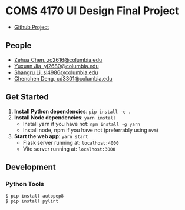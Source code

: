 # COMS 4170 UI Design Final Project

- [Github Project](https://github.com/users/Zehua-Chen/projects/2/views/1)

## People

- [Zehua Chen, zc2616@columbia.edu](https://github.com/Zehua-Chen)
- [Yuxuan Jia, yj2680@columbia.edu](https://github.com/nuomicii)
- [Shangru Li, sl4986@columbia.edu](https://github.com/sl4986)
- [Chenchen Deng, cd3301@columbia.edu](https://github.com/GraceD5)

## Get Started

1. **Install Python dependencies**: `pip install -e .`
2. **Install Node dependencies**: `yarn install`
   - Install yarn if you have not: `npm install -g yarn`
   - Install node, npm if you have not (preferrably using `nvm`)
3. **Start the web app**: `yarn start`
   - Flask server running at: `localhost:4000`
   - Vite server running at: `localhost:3000`

## Development

### Python Tools

```
$ pip install autopep8
$ pip install pylint
```
